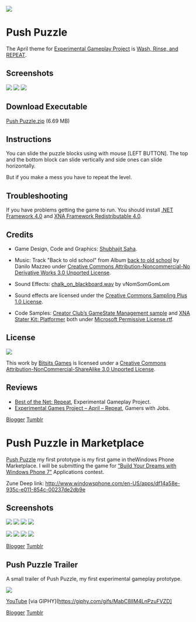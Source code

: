 ![](https://raw.githubusercontent.com/Bitsits/Push-Puzzle-Assets/master/Windows%20Phone%20App/Push%20Puzzle%20Mobile%20Large.png)

Push Puzzle
===
The April theme for [Experimental Gameplay Project] is [Wash, Rinse, and REPEAT][theme].

Screenshots
---
![](https://raw.githubusercontent.com/Bitsits/Push-Puzzle-Assets/master/Blog/push%20puzzle%201.png)
![](https://raw.githubusercontent.com/Bitsits/Push-Puzzle-Assets/master/Blog/push%20puzzle%202.png)
![](https://raw.githubusercontent.com/Bitsits/Push-Puzzle-Assets/master/Blog/push%20puzzle%203.png)

Download Executable
---
[Push Puzzle.zip][zip] (6.69 MB)


Instructions
---
You can slide the puzzle blocks using with mouse [LEFT BUTTON]. The top and the bottom block can slide vertically and side ones can slide horizontally.

But if you make a mess you have to repeat the level.


Troubleshooting
---
If you have problems getting the game to run. You should install [.NET Framework 4.0] and [XNA Framework Redistributable 4.0].


Credits
---
- Game Design, Code and Graphics: [Shubhajit Saha].

- Music: Track "Back to old school" from Album [back to old school](http://www.jamendo.com/en/album/64123) by Danilo Mazzeo under [Creative Commons Attribution-Noncommercial-No Derivative Works 3.0 Unported License].

- Sound Effects: [chalk_on_blackboard.wav](http://www.freesound.org/samplesViewSingle.php?id=91034) by vNomSomGomLom 

- Sound effects are licensed under the [Creative Commons Sampling Plus 1.0 License].

- Code Samples: [Creator Club’s GameState Management sample] and [XNA Stater Kit: Platformer] both under [Microsoft Permissive License.rtf].


License
---

![](https://raw.githubusercontent.com/Bitsits/Push-Puzzle-Assets/master/Blog/cc.png)

This work by [Bitsits Games] is licensed under a [Creative Commons Attribution-NonCommercial-ShareAlike 3.0 Unported License].


Reviews
---
- [Best of the Net: Repeat], Experimental Gameplay Project. 
- [Experimental Games Project – April – Repeat], Gamers with Jobs.


[.NET Framework 4.0]: http://www.microsoft.com/en-in/download/details.aspx?id=17718
[XNA Framework Redistributable 4.0]: http://www.microsoft.com/en-in/download/details.aspx?id=20914

[Creator Club’s GameState Management sample]: http://creators.xna.com/en-US/samples/gamestatemanagement
[XNA Stater Kit: Platformer]: http://msdn.microsoft.com/en-us/library/dd254918.aspx
[Microsoft Permissive License.rtf]: http://creators.xna.com/downloads/?id=15

[MIT License]: http://www.opensource.org/licenses/mit-license.php
[Creative Commons Sampling Plus 1.0 License]: http://creativecommons.org/licenses/sampling+/1.0/
[Creative Commons Attribution-Noncommercial-No Derivative Works 3.0 Unported License]: http://creativecommons.org/licenses/by-nc-nd/3.0/
[Creative Commons Attribution-NonCommercial-ShareAlike 3.0 Unported License]: http://creativecommons.org/licenses/by-nc-sa/3.0/

[Bitsits Games]: https://bitsits.blogspot.com
[Shubhajit Saha]: https://suvozit.blogspot.com
[Maya Agarwal]: https://mayaagarwal.blogspot.com

[Experimental Gameplay Project]: http://experimentalgameplay.com/
[theme]: http://experimentalgameplay.com/blog/2010/04/in-april-wash-rinse-and-repeat/
[zip]: https://github.com/BitSits/Push-Puzzle-Assets/raw/master/Windows%20Phone%20App/Push%20Puzzle.zip

[Best of the Net: Repeat]: http://experimentalgameplay.com/blog/2010/04/best-of-the-net-repeat/
[Experimental Games Project – April – Repeat]: http://www.gamerswithjobs.com/node/50186

[Blogger](https://bitsits.blogspot.com/2010/04/push-puzzle.html)
[Tumblr](https://bitsits.tumblr.com/post/96178291080/push-puzzle-the-april-theme-for-experimental)


Push Puzzle in Marketplace
===

[Push Puzzle] my first prototype is my first game in theWindows Phone Marketplace. I will be submitting the game for [“Build Your Dreams with Windows Phone 7”] Applications contest.

Zune Deep link: http://www.windowsphone.com/en-US/apps/df14a58e-935c-e011-854c-00237de2db9e

Screenshots
---

![](https://raw.githubusercontent.com/Bitsits/Push-Puzzle-Assets/master/Windows%20Phone%20App/Push%20Puzzle%20Screenshot%201.png)
![](https://raw.githubusercontent.com/Bitsits/Push-Puzzle-Assets/master/Windows%20Phone%20App/Push%20Puzzle%20Screenshot%202.png)
![](https://raw.githubusercontent.com/Bitsits/Push-Puzzle-Assets/master/Windows%20Phone%20App/Push%20Puzzle%20Screenshot%203.png)
![](https://raw.githubusercontent.com/Bitsits/Push-Puzzle-Assets/master/Windows%20Phone%20App/Push%20Puzzle%20Screenshot%204.png)

![](https://raw.githubusercontent.com/Bitsits/Push-Puzzle-Assets/master/Windows%20Phone%20App/Push%20Puzzle%20Screenshot%205.png)
![](https://raw.githubusercontent.com/Bitsits/Push-Puzzle-Assets/master/Windows%20Phone%20App/Push%20Puzzle%20Screenshot%206.png)
![](https://raw.githubusercontent.com/Bitsits/Push-Puzzle-Assets/master/Windows%20Phone%20App/Push%20Puzzle%20Screenshot%207.png)
![](https://raw.githubusercontent.com/Bitsits/Push-Puzzle-Assets/master/Windows%20Phone%20App/Push%20Puzzle%20Screenshot%208.png)

[Push Puzzle]: https://bitsits.blogspot.com/2010/04/push-puzzle.html
[“Build Your Dreams with Windows Phone 7”]: http://www.microsoft.com/india/student/Buildyourdream.aspx

[Blogger](https://bitsits.blogspot.com/2011/04/push-puzzle-in-marketplace.html)
[Tumblr](https://bitsits.tumblr.com/post/96209810130/push-puzzle-in-marketplace-push-puzzle-my-first)

Push Puzzle Trailer
---

A small trailer of Push Puzzle, my first experimental gameplay prototype.

<!-- [![](http://i3.ytimg.com/vi/n22Df-4jPH8/hqdefault.jpg)][video] -->
[![](https://raw.githubusercontent.com/Bitsits/Push-Puzzle-Assets/master/Blog/MabC8lIM4LnPzuFVZD.gif)][video]

[YouTube][video] [via GIPHY](https://giphy.com/gifs/MabC8lIM4LnPzuFVZD]

[video]: https://youtu.be/n22Df-4jPH8

[Blogger](https://bitsits.blogspot.com/2011/09/push-puzzle-trailer.html)
[Tumblr](https://bitsits.tumblr.com/post/96212381265/push-puzzle-trailer-a-small-trailer-of-push/)
